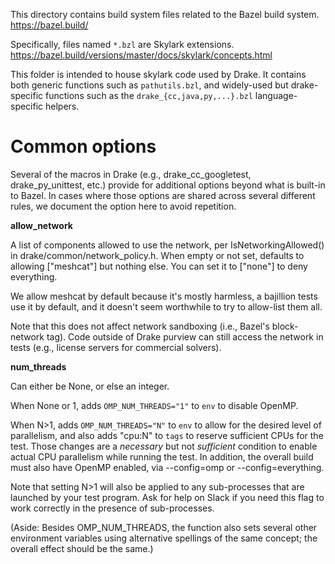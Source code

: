 
This directory contains build system files related to the Bazel build system.
  https://bazel.build/

Specifically, files named `*.bzl` are Skylark extensions.
  https://bazel.build/versions/master/docs/skylark/concepts.html

This folder is intended to house skylark code used by Drake.  It contains both
generic functions such as `pathutils.bzl`, and widely-used but drake-specific
functions such as the `drake_{cc,java,py,...}.bzl` language-specific helpers.


# Common options

Several of the macros in Drake (e.g., drake_cc_googletest, drake_py_unittest,
etc.) provide for additional options beyond what is built-in to Bazel.  In
cases where those options are shared across several different rules, we
document the option here to avoid repetition.

**allow_network**

A list of components allowed to use the network, per IsNetworkingAllowed()
in drake/common/network_policy.h. When empty or not set, defaults to allowing
["meshcat"] but nothing else. You can set it to ["none"] to deny everything.

We allow meshcat by default because it's mostly harmless, a bajillion tests use
it by default, and it doesn't seem worthwhile to try to allow-list them all.

Note that this does not affect network sandboxing (i.e., Bazel's block-network
tag). Code outside of Drake purview can still access the network in tests (e.g.,
license servers for commercial solvers).

**num_threads**

Can either be None, or else an integer.

When None or 1, adds `OMP_NUM_THREADS="1"` to `env` to disable OpenMP.

When N>1, adds `OMP_NUM_THREADS="N"` to `env` to allow for the desired level of
parallelism, and also adds "cpu:N" to `tags` to reserve sufficient CPUs for the
test. Those changes are a *necessary* but not *sufficient* condition to enable
actual CPU parallelism while running the test. In addition, the overall build
must also have OpenMP enabled, via --config=omp or --config=everything.

Note that setting N>1 will also be applied to any sub-processes that are
launched by your test program.  Ask for help on Slack if you need this flag to
work correctly in the presence of sub-processes.

(Aside: Besides OMP_NUM_THREADS, the function also sets several other
environment variables using alternative spellings of the same concept;
the overall effect should be the same.)
